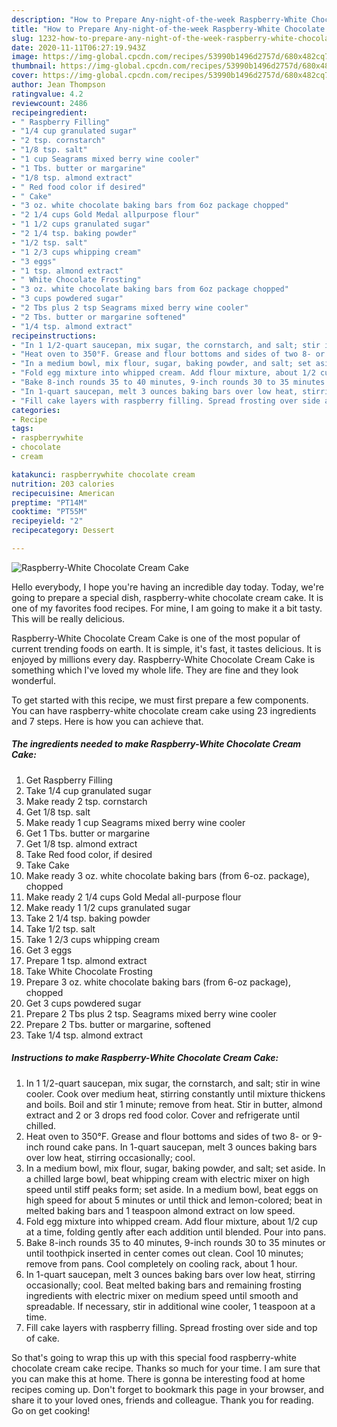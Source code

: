 ```yaml
---
description: "How to Prepare Any-night-of-the-week Raspberry-White Chocolate Cream Cake"
title: "How to Prepare Any-night-of-the-week Raspberry-White Chocolate Cream Cake"
slug: 1232-how-to-prepare-any-night-of-the-week-raspberry-white-chocolate-cream-cake
date: 2020-11-11T06:27:19.943Z
image: https://img-global.cpcdn.com/recipes/53990b1496d2757d/680x482cq70/raspberry-white-chocolate-cream-cake-recipe-main-photo.jpg
thumbnail: https://img-global.cpcdn.com/recipes/53990b1496d2757d/680x482cq70/raspberry-white-chocolate-cream-cake-recipe-main-photo.jpg
cover: https://img-global.cpcdn.com/recipes/53990b1496d2757d/680x482cq70/raspberry-white-chocolate-cream-cake-recipe-main-photo.jpg
author: Jean Thompson
ratingvalue: 4.2
reviewcount: 2486
recipeingredient:
- " Raspberry Filling"
- "1/4 cup granulated sugar"
- "2 tsp. cornstarch"
- "1/8 tsp. salt"
- "1 cup Seagrams mixed berry wine cooler"
- "1 Tbs. butter or margarine"
- "1/8 tsp. almond extract"
- " Red food color if desired"
- " Cake"
- "3 oz. white chocolate baking bars from 6oz package chopped"
- "2 1/4 cups Gold Medal allpurpose flour"
- "1 1/2 cups granulated sugar"
- "2 1/4 tsp. baking powder"
- "1/2 tsp. salt"
- "1 2/3 cups whipping cream"
- "3 eggs"
- "1 tsp. almond extract"
- " White Chocolate Frosting"
- "3 oz. white chocolate baking bars from 6oz package chopped"
- "3 cups powdered sugar"
- "2 Tbs plus 2 tsp Seagrams mixed berry wine cooler"
- "2 Tbs. butter or margarine softened"
- "1/4 tsp. almond extract"
recipeinstructions:
- "In 1 1/2-quart saucepan, mix sugar, the cornstarch, and salt; stir in wine cooler. Cook over medium heat, stirring constantly until mixture thickens and boils. Boil and stir 1 minute; remove from heat. Stir in butter, almond extract and 2 or 3 drops red food color. Cover and refrigerate until chilled."
- "Heat oven to 350°F. Grease and flour bottoms and sides of two 8- or 9-inch round cake pans. In 1-quart saucepan, melt 3 ounces baking bars over low heat, stirring occasionally; cool."
- "In a medium bowl, mix flour, sugar, baking powder, and salt; set aside. In a chilled large bowl, beat whipping cream with electric mixer on high speed until stiff peaks form; set aside. In a medium bowl, beat eggs on high speed for about 5 minutes or until thick and lemon-colored; beat in melted baking bars and 1 teaspoon almond extract on low speed."
- "Fold egg mixture into whipped cream. Add flour mixture, about 1/2 cup at a time, folding gently after each addition until blended. Pour into pans."
- "Bake 8-inch rounds 35 to 40 minutes, 9-inch rounds 30 to 35 minutes or until toothpick inserted in center comes out clean. Cool 10 minutes; remove from pans. Cool completely on cooling rack, about 1 hour."
- "In 1-quart saucepan, melt 3 ounces baking bars over low heat, stirring occasionally; cool. Beat melted baking bars and remaining frosting ingredients with electric mixer on medium speed until smooth and spreadable. If necessary, stir in additional wine cooler, 1 teaspoon at a time."
- "Fill cake layers with raspberry filling. Spread frosting over side and top of cake."
categories:
- Recipe
tags:
- raspberrywhite
- chocolate
- cream

katakunci: raspberrywhite chocolate cream 
nutrition: 203 calories
recipecuisine: American
preptime: "PT14M"
cooktime: "PT55M"
recipeyield: "2"
recipecategory: Dessert

---
```



![Raspberry-White Chocolate Cream Cake](https://img-global.cpcdn.com/recipes/53990b1496d2757d/680x482cq70/raspberry-white-chocolate-cream-cake-recipe-main-photo.jpg)

Hello everybody, I hope you're having an incredible day today. Today, we're going to prepare a special dish, raspberry-white chocolate cream cake. It is one of my favorites food recipes. For mine, I am going to make it a bit tasty. This will be really delicious.

Raspberry-White Chocolate Cream Cake is one of the most popular of current trending foods on earth. It is simple, it's fast, it tastes delicious. It is enjoyed by millions every day. Raspberry-White Chocolate Cream Cake is something which I've loved my whole life. They are fine and they look wonderful.




To get started with this recipe, we must first prepare a few components. You can have raspberry-white chocolate cream cake using 23 ingredients and 7 steps. Here is how you can achieve that.

<!--inarticleads1-->

##### The ingredients needed to make Raspberry-White Chocolate Cream Cake:

1. Get  Raspberry Filling
1. Take 1/4 cup granulated sugar
1. Make ready 2 tsp. cornstarch
1. Get 1/8 tsp. salt
1. Make ready 1 cup Seagrams mixed berry wine cooler
1. Get 1 Tbs. butter or margarine
1. Get 1/8 tsp. almond extract
1. Take  Red food color, if desired
1. Take  Cake
1. Make ready 3 oz. white chocolate baking bars (from 6-oz. package), chopped
1. Make ready 2 1/4 cups Gold Medal all-purpose flour
1. Make ready 1 1/2 cups granulated sugar
1. Take 2 1/4 tsp. baking powder
1. Take 1/2 tsp. salt
1. Take 1 2/3 cups whipping cream
1. Get 3 eggs
1. Prepare 1 tsp. almond extract
1. Take  White Chocolate Frosting
1. Prepare 3 oz. white chocolate baking bars (from 6-oz package), chopped
1. Get 3 cups powdered sugar
1. Prepare 2 Tbs plus 2 tsp. Seagrams mixed berry wine cooler
1. Prepare 2 Tbs. butter or margarine, softened
1. Take 1/4 tsp. almond extract




<!--inarticleads2-->

##### Instructions to make Raspberry-White Chocolate Cream Cake:

1. In 1 1/2-quart saucepan, mix sugar, the cornstarch, and salt; stir in wine cooler. Cook over medium heat, stirring constantly until mixture thickens and boils. Boil and stir 1 minute; remove from heat. Stir in butter, almond extract and 2 or 3 drops red food color. Cover and refrigerate until chilled.
1. Heat oven to 350°F. Grease and flour bottoms and sides of two 8- or 9-inch round cake pans. In 1-quart saucepan, melt 3 ounces baking bars over low heat, stirring occasionally; cool.
1. In a medium bowl, mix flour, sugar, baking powder, and salt; set aside. In a chilled large bowl, beat whipping cream with electric mixer on high speed until stiff peaks form; set aside. In a medium bowl, beat eggs on high speed for about 5 minutes or until thick and lemon-colored; beat in melted baking bars and 1 teaspoon almond extract on low speed.
1. Fold egg mixture into whipped cream. Add flour mixture, about 1/2 cup at a time, folding gently after each addition until blended. Pour into pans.
1. Bake 8-inch rounds 35 to 40 minutes, 9-inch rounds 30 to 35 minutes or until toothpick inserted in center comes out clean. Cool 10 minutes; remove from pans. Cool completely on cooling rack, about 1 hour.
1. In 1-quart saucepan, melt 3 ounces baking bars over low heat, stirring occasionally; cool. Beat melted baking bars and remaining frosting ingredients with electric mixer on medium speed until smooth and spreadable. If necessary, stir in additional wine cooler, 1 teaspoon at a time.
1. Fill cake layers with raspberry filling. Spread frosting over side and top of cake.




So that's going to wrap this up with this special food raspberry-white chocolate cream cake recipe. Thanks so much for your time. I am sure that you can make this at home. There is gonna be interesting food at home recipes coming up. Don't forget to bookmark this page in your browser, and share it to your loved ones, friends and colleague. Thank you for reading. Go on get cooking!
